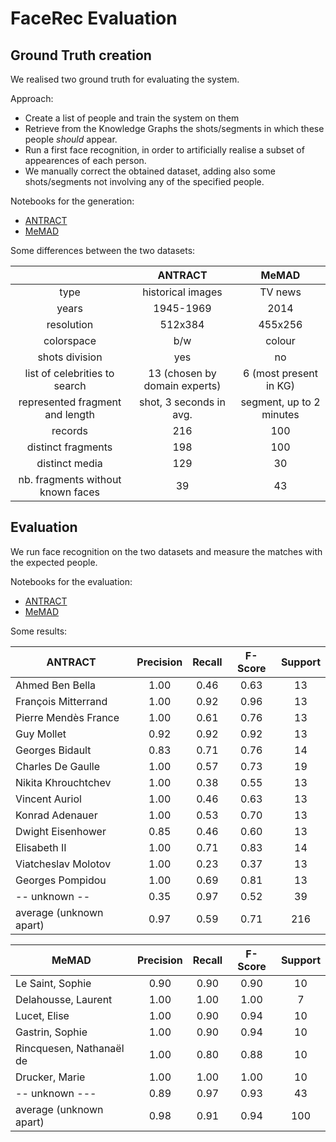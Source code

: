 FaceRec Evaluation
==================


## Ground Truth creation

We realised two ground truth for evaluating the system.

Approach:
- Create a list of people and train the system on them
- Retrieve from the Knowledge Graphs the shots/segments in which these people _should_ appear.
- Run a first face recognition, in order to artificially realise a subset of appearences of each person.
- We manually correct the obtained dataset, adding also some shots/segments not involving any of the specified people.

Notebooks for the generation:
- [ANTRACT](./ground_truth_antract.ipynb)
- [MeMAD](./ground_truth_memad.ipynb)

Some differences between the two datasets:

|                                   |            ANTRACT            |           MeMAD          |
|:---------------------------------:|:-----------------------------:|:------------------------:|
|                type               |       historical images       |          TV news         |
|               years               |           1945-1969           |           2014           |
|             resolution            |            512x384            |          455x256         |
|             colorspace            |              b/w              |          colour          |
|           shots division          |              yes              |            no            |
|   list of celebrities to search   | 13 (chosen by domain experts) |  6 (most present in KG)  |
|  represented fragment and length  |    shot, 3 seconds in avg.    | segment, up to 2 minutes |
|              records              |              216              |            100           |
|         distinct fragments        |              198              |            100           |
|           distinct media          |              129              |            30            |
| nb. fragments without known faces |               39              |            43            |

## Evaluation

We run face recognition on the two datasets and measure the matches with the expected people.

Notebooks for the evaluation:
- [ANTRACT](./evaluation_antract.ipynb)
- [MeMAD](./evaluation_memad.ipynb)

Some results:

| ANTRACT                 | Precision | Recall | F-Score | Support |
|-------------------------|:---------:|:------:|:-------:|:-------:|
| Ahmed Ben Bella         |    1.00   |  0.46  |   0.63  |    13   |
| François Mitterrand     |    1.00   |  0.92  |   0.96  |    13   |
| Pierre Mendès France    |    1.00   |  0.61  |   0.76  |    13   |
| Guy Mollet              |    0.92   |  0.92  |   0.92  |    13   |
| Georges Bidault         |    0.83   |  0.71  |   0.76  |    14   |
| Charles De Gaulle       |    1.00   |  0.57  |   0.73  |    19   |
| Nikita Khrouchtchev     |    1.00   |  0.38  |   0.55  |    13   |
| Vincent Auriol          |    1.00   |  0.46  |   0.63  |    13   |
| Konrad Adenauer         |    1.00   |  0.53  |   0.70  |    13   |
| Dwight Eisenhower       |    0.85   |  0.46  |   0.60  |    13   |
| Elisabeth II            |    1.00   |  0.71  |   0.83  |    14   |
| Viatcheslav Molotov     |    1.00   |  0.23  |   0.37  |    13   |
| Georges Pompidou        |    1.00   |  0.69  |   0.81  |    13   |
| -- unknown --           |    0.35   |  0.97  |   0.52  |    39   |
| average (unknown apart) |    0.97   |  0.59  |   0.71  |   216   |


| MeMAD                    | Precision | Recall | F-Score | Support |
|--------------------------|:---------:|:------:|:-------:|:-------:|
| Le Saint, Sophie         |    0.90   |  0.90  |   0.90  |    10   |
| Delahousse, Laurent      |    1.00   |  1.00  |   1.00  |    7    |
| Lucet, Elise             |    1.00   |  0.90  |   0.94  |    10   |
| Gastrin, Sophie          |    1.00   |  0.90  |   0.94  |    10   |
| Rincquesen, Nathanaël de |    1.00   |  0.80  |   0.88  |    10   |
| Drucker, Marie           |    1.00   |  1.00  |   1.00  |    10   |
| -- unknown ---           |    0.89   |  0.97  |   0.93  |    43   |
| average (unknown apart)  |    0.98   |  0.91  |   0.94  |   100   |